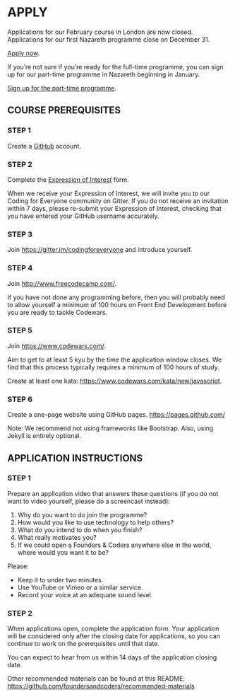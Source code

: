 # APPLY

Applications for our February course in London are now closed.
Applications for our first Nazareth programme close on December 31.

[Apply now](http://www.foundersandcoders.com/apply/now).

If you’re not sure if you’re ready for the full-time programme, you can sign up for our part-time programme in Nazareth beginning in January.

[Sign up for the part-time programme](https://goo.gl/forms/X8pjSrshOG7UrW0U2).

## COURSE PREREQUISITES

### STEP 1

Create a [GitHub](https://www.github.com) account.

### STEP 2

Complete the [Expression of Interest](http://www.foundersandcoders.com/apply/interest.html) form. 

When we receive your Expression of Interest, we will invite you to our Coding for Everyone community on Gitter. If you do not receive an invitation within 7 days, please re-submit your Expression of Interest, checking that you have entered your GitHub username accurately.

### STEP 3

Join https://gitter.im/codingforeveryone and introduce yourself.

### STEP 4

Join http://www.freecodecamp.com/.

If you have not done any programming before, then you will probably need to allow yourself a minimum of 100 hours on Front End Development before you are ready to tackle Codewars.

### STEP 5

Join https://www.codewars.com/.

Aim to get to at least 5 kyu by the time the application window closes. We find that this process typically requires a minimum of 100 hours of study.

Create at least one kata: https://www.codewars.com/kata/new/javascript.

### STEP 6

Create a one-page website using GitHub pages. https://pages.github.com/

Note: We recommend not using frameworks like Bootstrap. Also, using Jekyll is entirely optional.

## APPLICATION INSTRUCTIONS

### STEP 1

Prepare an application video that answers these questions (if you do not want to video yourself, please do a screencast instead):

  1. Why do you want to do join the programme?
  2. How would you like to use technology to help others?
  3. What do you intend to do when you finish?
  4. What really motivates you?
  5. If we could open a Founders & Coders anywhere else in the world, where would you want it to be?

Please:

 * Keep it to under two minutes.
 * Use YouTube or Vimeo or a similar service.
 * Record your voice at an adequate sound level.

### STEP 2

When applications open, complete the application form. Your application will be considered only after the closing date for applications, so you can continue to work on the prerequisites until that date.

You can expect to hear from us within 14 days of the application closing date.

Other recommended materials can be found at this README: https://github.com/foundersandcoders/recommended-materials
